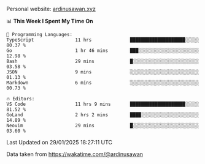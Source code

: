 Personal website: [ardinusawan.xyz](https://ardinusawan.xyz)

<!--START_SECTION:waka-->
📊 **This Week I Spent My Time On** 

```text
💬 Programming Languages: 
TypeScript               11 hrs              ████████████████████░░░░░   80.37 % 
Go                       1 hr 46 mins        ███░░░░░░░░░░░░░░░░░░░░░░   12.98 % 
Bash                     29 mins             █░░░░░░░░░░░░░░░░░░░░░░░░   03.58 % 
JSON                     9 mins              ░░░░░░░░░░░░░░░░░░░░░░░░░   01.13 % 
Markdown                 6 mins              ░░░░░░░░░░░░░░░░░░░░░░░░░   00.73 % 

🔥 Editors: 
VS Code                  11 hrs 9 mins       ████████████████████░░░░░   81.52 % 
GoLand                   2 hrs 2 mins        ████░░░░░░░░░░░░░░░░░░░░░   14.89 % 
Neovim                   29 mins             █░░░░░░░░░░░░░░░░░░░░░░░░   03.60 % 
```


 Last Updated on 29/01/2025 18:27:11 UTC
<!--END_SECTION:waka-->
Data taken from https://wakatime.com/@ardinusawan
